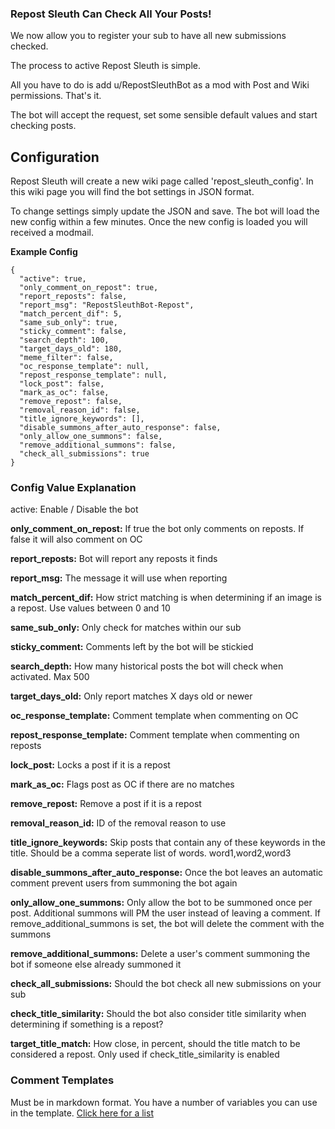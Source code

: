 ### Repost Sleuth Can Check All Your Posts!
We now allow you to register your sub to have all new submissions checked. 

The process to active Repost Sleuth is simple. 

All you have to do is add u/RepostSleuthBot as a mod with Post and Wiki permissions.  That's it. 

The bot will accept the request, set some sensible default values and start checking posts. 

## Configuration

Repost Sleuth will create a new wiki page called 'repost_sleuth_config'.  In this wiki page you will find the bot settings in JSON format. 

To change settings simply update the JSON and save.  The bot will load the new config within a few minutes.  Once the new config is loaded you will received a modmail.

**Example Config**
```
{
  "active": true,
  "only_comment_on_repost": true,
  "report_reposts": false,
  "report_msg": "RepostSleuthBot-Repost",
  "match_percent_dif": 5,
  "same_sub_only": true,
  "sticky_comment": false,
  "search_depth": 100,
  "target_days_old": 180,
  "meme_filter": false,
  "oc_response_template": null,
  "repost_response_template": null,
  "lock_post": false,
  "mark_as_oc": false,
  "remove_repost": false,
  "removal_reason_id": false,
  "title_ignore_keywords": [],
  "disable_summons_after_auto_response": false,
  "only_allow_one_summons": false,
  "remove_additional_summons": false,
  "check_all_submissions": true
}
```

### Config Value Explanation
active: Enable / Disable the bot

**only_comment_on_repost:** If true the bot only comments on reposts.  If false it will also comment on OC

**report_reposts:** Bot will report any reposts it finds

**report_msg:** The message it will use when reporting

**match_percent_dif:** How strict matching is when determining if an image is a repost. Use values between 0 and 10

**same_sub_only:** Only check for matches within our sub

**sticky_comment:** Comments left by the bot will be stickied

**search_depth:** How many historical posts the bot will check when activated. Max 500

**target_days_old:** Only report matches X days old or newer

**oc_response_template:** Comment template when commenting on OC

**repost_response_template:** Comment template when commenting on reposts

**lock_post:** Locks a post if it is a repost

**mark_as_oc:** Flags post as OC if there are no matches

**remove_repost:** Remove a post if it is a repost

**removal_reason_id:** ID of the removal reason to use

**title_ignore_keywords:** Skip posts that contain any of these keywords in the title.  Should be a comma seperate list of words.  word1,word2,word3

**disable_summons_after_auto_response:** Once the bot leaves an automatic comment prevent users from summoning the bot again 

**only_allow_one_summons:** Only allow the bot to be summoned once per post.  Additional summons will PM the user instead of leaving a comment. If remove_additional_summons is set, the bot will delete the comment with the summons

**remove_additional_summons:** Delete a user's comment summoning the bot if someone else already summoned it

**check_all_submissions:** Should the bot check all new submissions on your sub

**check_title_similarity:** Should the bot also consider title similarity when determining if something is a repost? 

**target_title_match:** How close, in percent, should the title match to be considered a repost.  Only used if check_title_similarity is enabled

### Comment Templates
Must be in markdown format.  You have a number of variables you can use in the template.  [Click here for a list](https://www.reddit.com/r/RepostSleuthBot/wiki/add-you-sub/repost-message-template)